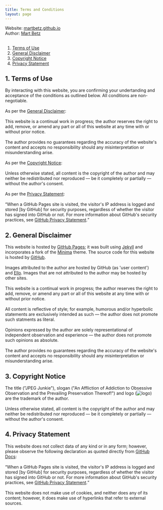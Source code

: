 ```yaml
---
title: Terms and Conditions
layout: page
---
```


Website: <a href="https://github.com/martbetz/martbetz.github.io">martbetz.github.io</a>
<br>
Author: <a href="https://github.com/martbetz">Mart Betz</a>
<br>
<br>
<ol>
   <li>
     <a href="#terms">Terms of Use</a>
   </li> 
   <li>
     <a href="#disclaimer">General Disclaimer</a>
   </li> 
   <li>
     <a href="#copyright">Copyright Notice</a>
   </li>
   <li>
     <a href="#privacy">Privacy Statement</a>
    </li>
</ol>

<div id="terms"> 
    <h2>
       1. Terms of Use
    </h2> 
    <p>
By interacting with this website, you are confirming your undertanding and acceptance of the conditions as outlined below. All conditions are non-negotiable.
<br>
<br>
As per the <a href="#disclaimer">General Disclaimer</a>: 
<br>
<br>
This website is a continual work in progress; the author reserves the right to add, remove, or amend any part or all of this website at any time with or without prior notice.
<br>
<br>
The author provides no guarantees regarding the accuracy of the website's content and accepts no responsibility should any misinterpretation or misunderstanding arise.
<br>
<br>
As per the <a href="#copyright">Copyright Notice</a>: 
<br>
<br>
Unless otherwise stated, all content is the copyright of the author and may neither be redistributed nor reproduced — be it completely or partially — without the author's consent.
<br>
<br>
As per the <a href="#privacy">Privacy Statement</a>: 
<br>
<br>
<q>When a GitHub Pages site is visited, the visitor's IP address is logged and stored [by GitHub] for security purposes, regardless of whether the visitor has signed into GitHub or not. For more information about GitHub's security practices, see <a href="https://docs.github.com/en/site-policy/privacy-policies/github-privacy-statement">GitHub Privacy Statement</a>.</q>
    </p>
 </div> 

<div id="disclaimer">
   <h2>
      2. General Disclaimer
   </h2>
   <p>
This website is hosted by <a href="https://pages.github.com">GitHub Pages</a>; it was built using <a href="https://jekyllrb.com">Jekyll</a> and incorporates a fork of the <a href="https://jekyll.github.io/minima/about/">Minima</a> theme. The source code for this website is hosted by <a href="github.com">GitHub</a>.
<br>
<br>
Images attributed to the author are hosted by GitHub (as 'user content') and <a href="https:/ello.co">Ello</a>. Images that are not attributed to the author may be hosted by other sites.
<br>
<br>
This website is a continual work in progress; the author reserves the right to add, remove, or amend any part or all of this website at any time with or without prior notice.
<br>
<br>
All content is reflective of style; for example, humorous and/or hyperbolic statements are exclusively intended as such — the author does not promote such statments as literal. 
<br>
<br>
Opinions expressed by the author are solely representational of independent observation and experience — the author does not promote such opinions as absolute.
<br>
<br>
The author provides no guarantees regarding the accuracy of the website's content and accepts no responsibility should any misinterpretation or misunderstanding arise.
    </p>
 </div> 



<div id="copyright"> 
    <h2>
       3. Copyright Notice
    </h2> 
    <p>
The title ("JPEG Junkie"), slogan ("An Affliction of Addiction to Obsessive Observation and the Prevailing Preservation Thereof!") and logo (<img src="/favicon.ico" alt="logo">) are the trademark of the author.
<br>
<br>
Unless otherwise stated, all content is the copyright of the author and may neither be redistributed nor reproduced — be it completely or partially — without the author's consent.
     </p> 
 </div>



<div id="privacy"> 
   <h2>
      4. Privacy Statement
   </h2> 
   <p>
This website does not collect data of any kind or in any form; however, please observe the following declaration as quoted directly from <a href="https://docs.github.com/en/">GitHub Docs</a>:
<br>
<br>
<q>When a GitHub Pages site is visited, the visitor's IP address is logged and stored [by GitHub] for security purposes, regardless of whether the visitor has signed into GitHub or not. For more information about GitHub's security practices, see <a href="https://docs.github.com/en/site-policy/privacy-policies/github-privacy-statement">GitHub Privacy Statement</a>.</q>
<br>
<br>
This website does not make use of cookies, and neither does any of its content; however, it does make use of hyperlinks that refer to external sources.
  </p> 
</div> 
